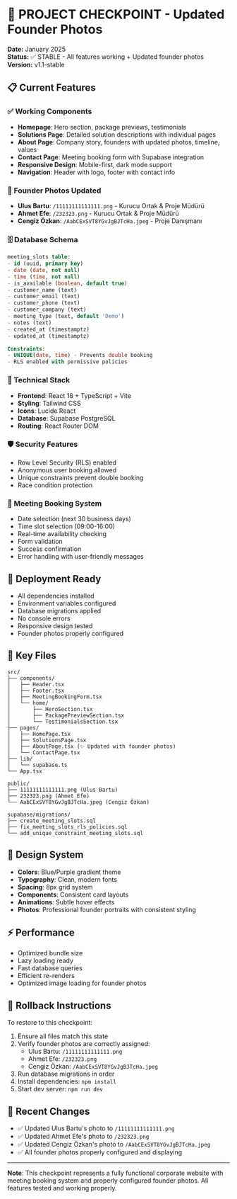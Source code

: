 # 🎯 PROJECT CHECKPOINT - Updated Founder Photos

**Date:** January 2025  
**Status:** ✅ STABLE - All features working + Updated founder photos  
**Version:** v1.1-stable

## 📋 Current Features

### ✅ Working Components
- **Homepage**: Hero section, package previews, testimonials
- **Solutions Page**: Detailed solution descriptions with individual pages
- **About Page**: Company story, founders with updated photos, timeline, values
- **Contact Page**: Meeting booking form with Supabase integration
- **Responsive Design**: Mobile-first, dark mode support
- **Navigation**: Header with logo, footer with contact info

### 👥 Founder Photos Updated
- **Ulus Bartu**: `/11111111111111.png` - Kurucu Ortak & Proje Müdürü
- **Ahmet Efe**: `/232323.png` - Kurucu Ortak & Proje Müdürü
- **Cengiz Özkan**: `/AabCExSVT8YGvJgBJTcHa.jpeg` - Proje Danışmanı

### 🗄️ Database Schema
```sql
meeting_slots table:
- id (uuid, primary key)
- date (date, not null)
- time (time, not null)
- is_available (boolean, default true)
- customer_name (text)
- customer_email (text)
- customer_phone (text)
- customer_company (text)
- meeting_type (text, default 'Demo')
- notes (text)
- created_at (timestamptz)
- updated_at (timestamptz)

Constraints:
- UNIQUE(date, time) - Prevents double booking
- RLS enabled with permissive policies
```

### 🔧 Technical Stack
- **Frontend**: React 18 + TypeScript + Vite
- **Styling**: Tailwind CSS
- **Icons**: Lucide React
- **Database**: Supabase PostgreSQL
- **Routing**: React Router DOM

### 🛡️ Security Features
- Row Level Security (RLS) enabled
- Anonymous user booking allowed
- Unique constraints prevent double booking
- Race condition protection

### 📱 Meeting Booking System
- Date selection (next 30 business days)
- Time slot selection (09:00-16:00)
- Real-time availability checking
- Form validation
- Success confirmation
- Error handling with user-friendly messages

## 🚀 Deployment Ready
- All dependencies installed
- Environment variables configured
- Database migrations applied
- No console errors
- Responsive design tested
- Founder photos properly configured

## 📁 Key Files
```
src/
├── components/
│   ├── Header.tsx
│   ├── Footer.tsx
│   ├── MeetingBookingForm.tsx
│   └── home/
│       ├── HeroSection.tsx
│       ├── PackagePreviewSection.tsx
│       └── TestimonialsSection.tsx
├── pages/
│   ├── HomePage.tsx
│   ├── SolutionsPage.tsx
│   ├── AboutPage.tsx (✨ Updated with founder photos)
│   └── ContactPage.tsx
├── lib/
│   └── supabase.ts
└── App.tsx

public/
├── 11111111111111.png (Ulus Bartu)
├── 232323.png (Ahmet Efe)
└── AabCExSVT8YGvJgBJTcHa.jpeg (Cengiz Özkan)

supabase/migrations/
├── create_meeting_slots.sql
├── fix_meeting_slots_rls_policies.sql
└── add_unique_constraint_meeting_slots.sql
```

## 🎨 Design System
- **Colors**: Blue/Purple gradient theme
- **Typography**: Clean, modern fonts
- **Spacing**: 8px grid system
- **Components**: Consistent card layouts
- **Animations**: Subtle hover effects
- **Photos**: Professional founder portraits with consistent styling

## ⚡ Performance
- Optimized bundle size
- Lazy loading ready
- Fast database queries
- Efficient re-renders
- Optimized image loading for founder photos

## 🔄 Rollback Instructions
To restore to this checkpoint:
1. Ensure all files match this state
2. Verify founder photos are correctly assigned:
   - Ulus Bartu: `/11111111111111.png`
   - Ahmet Efe: `/232323.png`
   - Cengiz Özkan: `/AabCExSVT8YGvJgBJTcHa.jpeg`
3. Run database migrations in order
4. Install dependencies: `npm install`
5. Start dev server: `npm run dev`

## 📸 Recent Changes
- ✅ Updated Ulus Bartu's photo to `/11111111111111.png`
- ✅ Updated Ahmet Efe's photo to `/232323.png`
- ✅ Updated Cengiz Özkan's photo to `/AabCExSVT8YGvJgBJTcHa.jpeg`
- ✅ All founder photos properly configured and displaying

---
**Note**: This checkpoint represents a fully functional corporate website with meeting booking system and properly configured founder photos. All features tested and working properly.